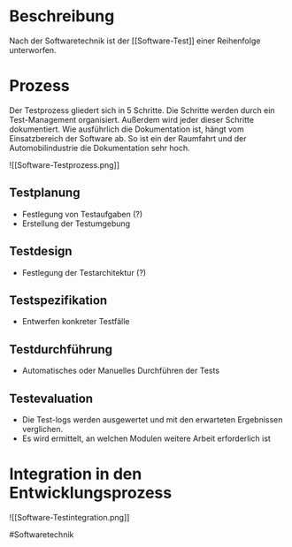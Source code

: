 # Beschreibung
Nach der Softwaretechnik ist der [[Software-Test]] einer Reihenfolge unterworfen.


# Prozess
Der Testprozess gliedert sich in 5 Schritte.
Die Schritte werden durch ein Test-Management organisiert.
Außerdem wird jeder dieser Schritte dokumentiert. Wie ausführlich die Dokumentation ist, hängt vom Einsatzbereich der Software ab. So ist ein der Raumfahrt und der Automobilindustrie die Dokumentation sehr hoch.

![[Software-Testprozess.png]]

## Testplanung
- Festlegung von Testaufgaben (?)
- Erstellung der Testumgebung

## Testdesign
- Festlegung der Testarchitektur (?)

## Testspezifikation
- Entwerfen konkreter Testfälle

## Testdurchführung
- Automatisches oder Manuelles Durchführen der Tests

## Testevaluation
- Die Test-logs werden ausgewertet und mit den erwarteten Ergebnissen verglichen.
- Es wird ermittelt, an welchen Modulen weitere Arbeit erforderlich ist

# Integration in den Entwicklungsprozess
![[Software-Testintegration.png]]

#Softwaretechnik 
